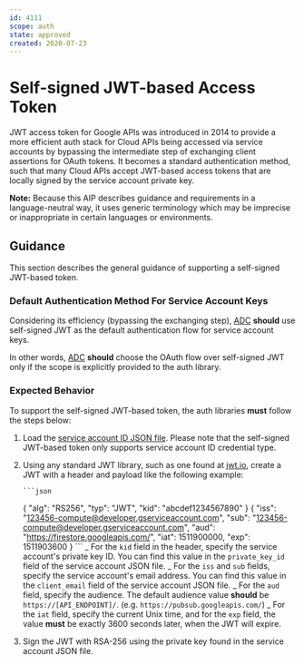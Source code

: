 ```yaml
---
id: 4111
scope: auth
state: approved
created: 2020-07-23
---
```


# Self-signed JWT-based Access Token

JWT access token for Google APIs was introduced in 2014 to provide a more
efficient auth stack for Cloud APIs being accessed via service accounts by
bypassing the intermediate step of exchanging client assertions for OAuth
tokens. It becomes a standard authentication method, such that many Cloud APIs
accept JWT-based access tokens that are locally signed by the service account
private key.

**Note:** Because this AIP describes guidance and requirements in a
language-neutral way, it uses generic terminology which may be imprecise or
inappropriate in certain languages or environments.

## Guidance

This section describes the general guidance of supporting a self-signed
JWT-based token.

### Default Authentication Method For Service Account Keys

Considering its efficiency (bypassing the exchanging step), [ADC][0] **should**
use self-signed JWT as the default authentication flow for service account
keys.

In other words, [ADC][0] **should** choose the OAuth flow over self-signed JWT
only if the scope is explicitly provided to the auth library.

### Expected Behavior

To support the self-signed JWT-based token, the auth libraries **must** follow
the steps below:

1.  Load the [service account ID JSON file][2]. Please note that the
    self-signed JWT-based token only supports service account ID credential
    type.

1.  Using any standard JWT library, such as one found at [jwt.io][1], create a
    JWT with a header and payload like the following example:

        ```json

    { "alg": "RS256", "typ": "JWT", "kid": "abcdef1234567890" } { "iss":
    "123456-compute@developer.gserviceaccount.com", "sub":
    "123456-compute@developer.gserviceaccount.com", "aud":
    "https://firestore.googleapis.com/", "iat": 1511900000, "exp": 1511903600 }
    ``` _ For the `kid` field in the header, specify the service account's
    private key ID. You can find this value in the `private_key_id` field of
    the service account JSON file. _ For the `iss` and `sub` fields, specify
    the service account's email address. You can find this value in the
    `client_email` field of the service account JSON file. _ For the `aud`
    field, specify the audience. The default audience value **should** be
    `https://[API_ENDPOINT]/`. (e.g. `https://pubsub.googleapis.com/`) _ For
    the `iat` field, specify the current Unix time, and for the `exp` field,
    the value **must** be exactly 3600 seconds later, when the JWT will expire.

1.  Sign the JWT with RSA-256 using the private key found in the service
    account JSON file.

<!-- prettier-ignore-start -->
[0]: https://google.aip.dev/auth/4110
[1]: https://jwt.io/#libraries-io
[2]: https://google.aip.dev/auth/4112
<!-- prettier-ignore-end -->
